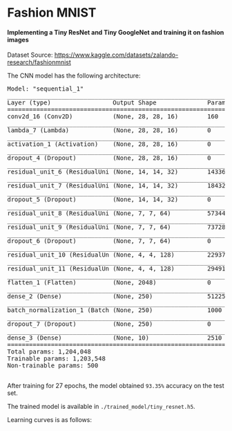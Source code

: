# Fashion MNIST
#### **Implementing a Tiny ResNet and Tiny GoogleNet and training it on fashion images**

Dataset Source: https://www.kaggle.com/datasets/zalando-research/fashionmnist

The CNN model has the following architecture: 
<pre>
Model: "sequential_1"
_________________________________________________________________
Layer (type)                 Output Shape              Param #   
=================================================================
conv2d_16 (Conv2D)           (None, 28, 28, 16)        160       
_________________________________________________________________
lambda_7 (Lambda)            (None, 28, 28, 16)        0         
_________________________________________________________________
activation_1 (Activation)    (None, 28, 28, 16)        0         
_________________________________________________________________
dropout_4 (Dropout)          (None, 28, 28, 16)        0         
_________________________________________________________________
residual_unit_6 (ResidualUni (None, 14, 14, 32)        14336     
_________________________________________________________________
residual_unit_7 (ResidualUni (None, 14, 14, 32)        18432     
_________________________________________________________________
dropout_5 (Dropout)          (None, 14, 14, 32)        0         
_________________________________________________________________
residual_unit_8 (ResidualUni (None, 7, 7, 64)          57344     
_________________________________________________________________
residual_unit_9 (ResidualUni (None, 7, 7, 64)          73728     
_________________________________________________________________
dropout_6 (Dropout)          (None, 7, 7, 64)          0         
_________________________________________________________________
residual_unit_10 (ResidualUn (None, 4, 4, 128)         229376    
_________________________________________________________________
residual_unit_11 (ResidualUn (None, 4, 4, 128)         294912    
_________________________________________________________________
flatten_1 (Flatten)          (None, 2048)              0         
_________________________________________________________________
dense_2 (Dense)              (None, 250)               512250    
_________________________________________________________________
batch_normalization_1 (Batch (None, 250)               1000      
_________________________________________________________________
dropout_7 (Dropout)          (None, 250)               0         
_________________________________________________________________
dense_3 (Dense)              (None, 10)                2510      
=================================================================
Total params: 1,204,048
Trainable params: 1,203,548
Non-trainable params: 500
_________________________________________________________________
</pre>


After training for 27 epochs, the model obtained ``93.35%`` accuracy on the test set. 

The trained model is available in ``./trained_model/tiny_resnet.h5``.

Learning curves is as follows:




 
